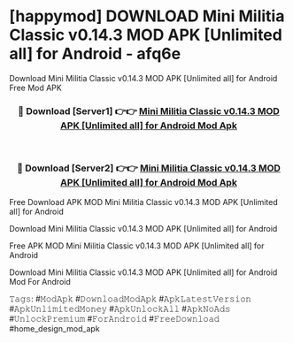 # [happymod] DOWNLOAD Mini Militia Classic v0.14.3 MOD APK [Unlimited all] for Android - afq6e
Download Mini Militia Classic v0.14.3 MOD APK [Unlimited all] for Android Free Mod APK

<div align="center">
<h3>🔴 Download [Server1] 👉👉 <a href="https://apk-comot.site?title=Mini_Militia_Classic_v0.14.3_MOD_APK_[Unlimited_all]_for_Android">Mini Militia Classic v0.14.3 MOD APK [Unlimited all] for Android Mod Apk</a></h3><br>

<h3>🔴 Download [Server2] 👉👉 <a href="https://apk-comot.site?title=Mini_Militia_Classic_v0.14.3_MOD_APK_[Unlimited_all]_for_Android">Mini Militia Classic v0.14.3 MOD APK [Unlimited all] for Android Mod Apk</a></h3>
</div>


Free Download APK MOD Mini Militia Classic v0.14.3 MOD APK [Unlimited all] for Android

Download Mini Militia Classic v0.14.3 MOD APK [Unlimited all] for Android 

Free APK MOD Mini Militia Classic v0.14.3 MOD APK [Unlimited all] for Android 

Download Mini Militia Classic v0.14.3 MOD APK [Unlimited all] for Android Mod For Android

𝚃𝚊𝚐𝚜: #𝙼𝚘𝚍𝙰𝚙𝚔 #𝙳𝚘𝚠𝚗𝚕𝚘𝚊𝚍𝙼𝚘𝚍𝙰𝚙𝚔 #𝙰𝚙𝚔𝙻𝚊𝚝𝚎𝚜𝚝𝚅𝚎𝚛𝚜𝚒𝚘𝚗 #𝙰𝚙𝚔𝚄𝚗𝚕𝚒𝚖𝚒𝚝𝚎𝚍𝙼𝚘𝚗𝚎𝚢 #𝙰𝚙𝚔𝚄𝚗𝚕𝚘𝚌𝚔𝙰𝚕𝚕 #𝙰𝚙𝚔𝙽𝚘𝙰𝚍𝚜 #𝚄𝚗𝚕𝚘𝚌𝚔𝙿𝚛𝚎𝚖𝚒𝚞𝚖 #𝙵𝚘𝚛𝙰𝚗𝚍𝚛𝚘𝚒𝚍 #𝙵𝚛𝚎𝚎𝙳𝚘𝚠𝚗𝚕𝚘𝚊𝚍 #home_design_mod_apk